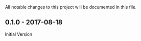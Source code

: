 All notable changes to this project will be documented in this file.

## 0.1.0 - 2017-08-18
Initial Version